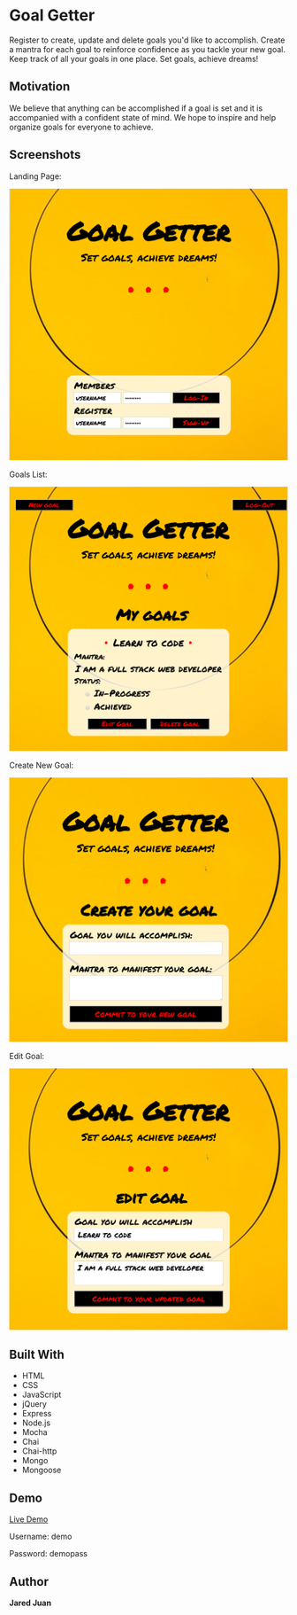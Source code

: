 <!-- # Goal Getter

Initial wireframes:

https://wireframe.cc/x0a8I9

https://wireframe.cc/6oVXTU -->
# Goal Getter

Register to create, update and delete goals you'd like to accomplish.  Create a mantra for each goal to reinforce confidence as you tackle your new goal.  Keep track of all your goals in one place.  Set goals, achieve dreams!  

## Motivation

We believe that anything can be accomplished if a goal is set and it is accompanied with a confident state of mind.  We hope to inspire and help organize goals for everyone to achieve.

## Screenshots

Landing Page:

![landing page](https://github.com/jaredmichael/goals-app/blob/master/screenshots/index-page.PNG)

Goals List:

![goals list](https://github.com/jaredmichael/goals-app/blob/master/screenshots/goals-home.PNG)

Create New Goal:

![new goal](https://github.com/jaredmichael/goals-app/blob/master/screenshots/new-goal.PNG)

Edit Goal:

![edit goal](https://github.com/jaredmichael/goals-app/blob/master/screenshots/edit-goal.PNG)

## Built With

* HTML
* CSS
* JavaScript
* jQuery
* Express
* Node.js
* Mocha
* Chai
* Chai-http
* Mongo
* Mongoose

## Demo

[Live Demo](https://goal-getter-app.herokuapp.com/)

Username: demo

Password: demopass

## Author


**Jared Juan**
